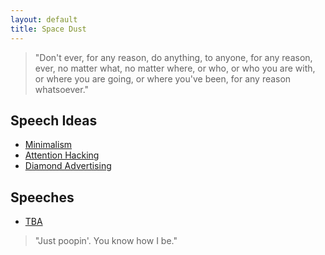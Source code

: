 ```yaml
---
layout: default
title: Space Dust
---
```


> "Don't ever, for any reason, do anything, to anyone, for any reason, ever, no matter what, no matter where, or who, or who you are with, or where you are going, or where you've been, for any reason whatsoever."

## Speech Ideas

* [Minimalism](https://hackernoon.com/the-reason-why-mark-zuckerberg-wears-the-same-shirt-everyday-68e4f907f661)
* [Attention Hacking](https://hackernoon.com/attention-hacking-is-the-epidemic-of-our-generation-e212e111c675)
* [Diamond Advertising](https://www.theatlantic.com/international/archive/2015/02/how-an-ad-campaign-invented-the-diamond-engagement-ring/385376/)

## Speeches

* [TBA](kaist-seminar)

> "Just poopin'. You know how I be."
